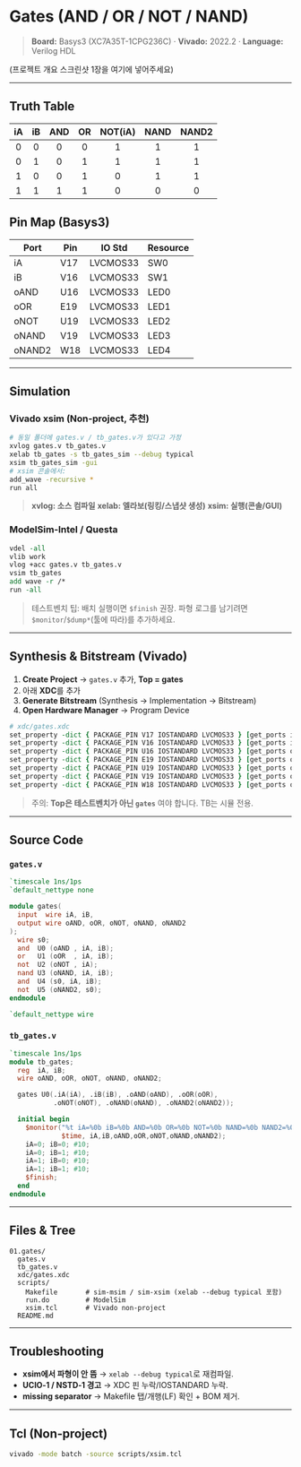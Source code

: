 # Gates (AND / OR / NOT / NAND)

> **Board:** Basys3 (XC7A35T-1CPG236C) · **Vivado:** 2022.2 · **Language:** Verilog HDL

(프로젝트 개요 스크린샷 1장을 여기에 넣어주세요)

---

## Truth Table
| iA | iB | AND | OR | NOT(iA) | NAND | NAND2 |
|:-:|:-:|:-:|:-:|:-:|:-:|:-:|
| 0 | 0 | 0 | 0 | 1 | 1 | 1 |
| 0 | 1 | 0 | 1 | 1 | 1 | 1 |
| 1 | 0 | 0 | 1 | 0 | 1 | 1 |
| 1 | 1 | 1 | 1 | 0 | 0 | 0 |

## Pin Map (Basys3)
| Port  | Pin | IO Std   | Resource |
|------|-----|----------|----------|
| iA     | V17 | LVCMOS33 | SW0  |
| iB     | V16 | LVCMOS33 | SW1  |
| oAND   | U16 | LVCMOS33 | LED0 |
| oOR    | E19 | LVCMOS33 | LED1 |
| oNOT   | U19 | LVCMOS33 | LED2 |
| oNAND  | V19 | LVCMOS33 | LED3 |
| oNAND2 | W18 | LVCMOS33 | LED4 |

---

## Simulation

### Vivado xsim (Non‑project, 추천)
```bash
# 동일 폴더에 gates.v / tb_gates.v가 있다고 가정
xvlog gates.v tb_gates.v
xelab tb_gates -s tb_gates_sim --debug typical
xsim tb_gates_sim -gui
# xsim 콘솔에서:
add_wave -recursive *
run all
```
> **xvlog: 소스 컴파일**
> **xelab: 엘라보(링킹/스냅샷 생성)**
> **xsim: 실행(콘솔/GUI)**

### ModelSim‑Intel / Questa
```tcl
vdel -all
vlib work
vlog +acc gates.v tb_gates.v
vsim tb_gates
add wave -r /*
run -all
```

> 테스트벤치 팁: 배치 실행이면 `$finish` 권장. 파형 로그를 남기려면 `$monitor`/`$dump*`(툴에 따라)를 추가하세요.

---

## Synthesis & Bitstream (Vivado)

1. **Create Project** → `gates.v` 추가, **Top = gates**
2. 아래 **XDC**를 추가
3. **Generate Bitstream** (Synthesis → Implementation → Bitstream)
4. **Open Hardware Manager** → Program Device

```tcl
# xdc/gates.xdc
set_property -dict { PACKAGE_PIN V17 IOSTANDARD LVCMOS33 } [get_ports iA]
set_property -dict { PACKAGE_PIN V16 IOSTANDARD LVCMOS33 } [get_ports iB]
set_property -dict { PACKAGE_PIN U16 IOSTANDARD LVCMOS33 } [get_ports oAND]
set_property -dict { PACKAGE_PIN E19 IOSTANDARD LVCMOS33 } [get_ports oOR]
set_property -dict { PACKAGE_PIN U19 IOSTANDARD LVCMOS33 } [get_ports oNOT]
set_property -dict { PACKAGE_PIN V19 IOSTANDARD LVCMOS33 } [get_ports oNAND]
set_property -dict { PACKAGE_PIN W18 IOSTANDARD LVCMOS33 } [get_ports oNAND2]
```

> 주의: **Top은 테스트벤치가 아닌 `gates`** 여야 합니다. TB는 시뮬 전용.

---

## Source Code

### `gates.v`
```verilog
`timescale 1ns/1ps
`default_nettype none

module gates(
  input  wire iA, iB,
  output wire oAND, oOR, oNOT, oNAND, oNAND2
);
  wire s0;
  and  U0 (oAND , iA, iB);
  or   U1 (oOR  , iA, iB);
  not  U2 (oNOT , iA);
  nand U3 (oNAND, iA, iB);
  and  U4 (s0, iA, iB);
  not  U5 (oNAND2, s0);
endmodule

`default_nettype wire
```

### `tb_gates.v`
```verilog
`timescale 1ns/1ps
module tb_gates;
  reg  iA, iB;
  wire oAND, oOR, oNOT, oNAND, oNAND2;

  gates U0(.iA(iA), .iB(iB), .oAND(oAND), .oOR(oOR),
           .oNOT(oNOT), .oNAND(oNAND), .oNAND2(oNAND2));

  initial begin
    $monitor("%t iA=%0b iB=%0b AND=%0b OR=%0b NOT=%0b NAND=%0b NAND2=%0b",
             $time, iA,iB,oAND,oOR,oNOT,oNAND,oNAND2);
    iA=0; iB=0; #10;
    iA=0; iB=1; #10;
    iA=1; iB=0; #10;
    iA=1; iB=1; #10;
    $finish;
  end
endmodule
```

---

## Files & Tree
```
01.gates/
  gates.v
  tb_gates.v
  xdc/gates.xdc
  scripts/
    Makefile       # sim-msim / sim-xsim (xelab --debug typical 포함)
    run.do         # ModelSim
    xsim.tcl       # Vivado non-project
  README.md
```

---

## Troubleshooting
- **xsim에서 파형이 안 뜸** → `xelab --debug typical`로 재컴파일.
- **UCIO‑1 / NSTD‑1 경고** → XDC 핀 누락/IOSTANDARD 누락.
- **missing separator** → Makefile 탭/개행(LF) 확인 + BOM 제거.

---

## Tcl (Non‑project)
```bash
vivado -mode batch -source scripts/xsim.tcl
```

